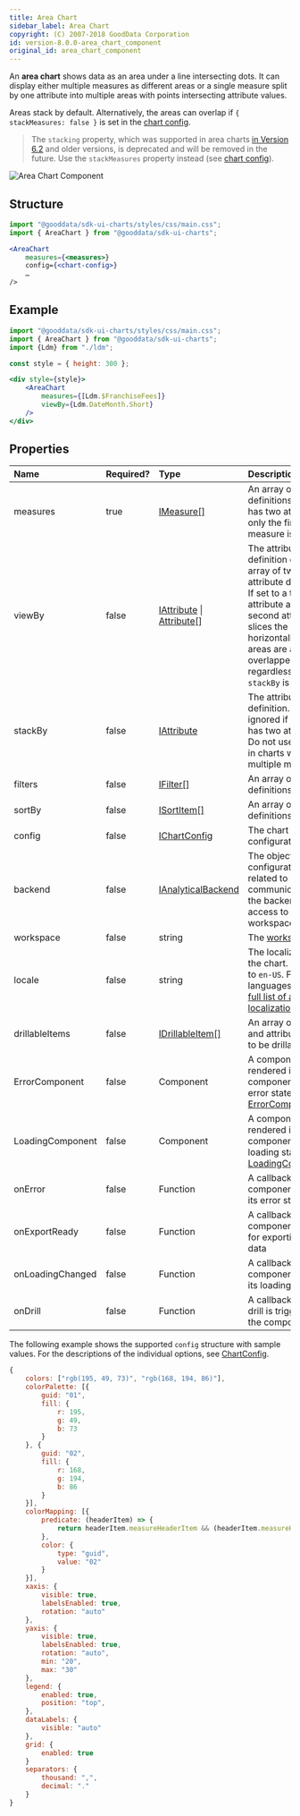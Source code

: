 ```yaml
---
title: Area Chart
sidebar_label: Area Chart
copyright: (C) 2007-2018 GoodData Corporation
id: version-8.0.0-area_chart_component
original_id: area_chart_component
---
```


An **area chart** shows data as an area under a line intersecting dots. It can display either multiple measures as different areas or a single measure split by one attribute into multiple areas with points intersecting attribute values.

Areas stack by default. Alternatively, the areas can overlap if ```{ stackMeasures: false }``` is set in the [chart config](15_props__chart_config.md).

> The `stacking` property, which was supported in area charts [in Version 6.2](https://sdk.gooddata.com/gooddata-ui/docs/6.2.0/area_chart_component.html) and older versions, is deprecated and will be removed in the future. Use the `stackMeasures` property instead (see [chart config](15_props__chart_config.md)).

![Area Chart Component](assets/area_chart.png "Area Chart Component")

## Structure

```jsx
import "@gooddata/sdk-ui-charts/styles/css/main.css";
import { AreaChart } from "@gooddata/sdk-ui-charts";

<AreaChart
    measures={<measures>}
    config={<chart-config>}
    …
/>
```

## Example

```jsx
import "@gooddata/sdk-ui-charts/styles/css/main.css";
import { AreaChart } from "@gooddata/sdk-ui-charts";
import {Ldm} from "./ldm";

const style = { height: 300 };

<div style={style}>
    <AreaChart
        measures={[Ldm.$FranchiseFees]}
        viewBy={Ldm.DateMonth.Short}
    />
</div>
```

## Properties

| Name | Required? | Type | Description |
| :--- | :--- | :--- | :--- |
| measures | true | [IMeasure[]](50_custom__execution.md#measure) | An array of measure definitions. If `viewBy` has two attributes, only the first measure is used. |
| viewBy | false | [IAttribute](50_custom__execution.md#attribute) &#124; [Attribute[]](50_custom__execution.md#attribute) | The attribute definition or an array of two attribute definitions. If set to a two-attribute array, the second attribute slices the measure horizontally, and the areas are always overlapped regardless of what `stackBy` is set to. |
| stackBy | false | [IAttribute](50_custom__execution.md#attribute) | The attribute definition. `stackBy` is ignored if `viewBy` has two attributes. Do not use `stackBy` in charts with multiple measures. |
| filters | false | [IFilter[]](30_tips__filter_visual_components.md) | An array of filter definitions |
| sortBy | false | [ISortItem[]](50_custom__result.md#sorting) | An array of sort definitions |
| config | false | [IChartConfig](15_props__chart_config.md) | The chart configuration object |
| backend | false | [IAnalyticalBackend](https://sdk.gooddata.com/gooddata-ui-apidocs/docs/sdk-backend-spi.ianalyticalbackend.html) | The object with the configuration related to communication with the backend and access to analytical workspaces |
| workspace | false | string | The [workspace](02_start__execution_model.md#where-do-measures-and-attributes-come-from) ID |
| locale | false | string | The localization of the chart. Defaults to `en-US`. For other languages, see the [full list of available localizations](https://github.com/gooddata/gooddata-ui-sdk/blob/master/libs/sdk-ui/src/base/localization/Locale.ts). |
| drillableItems | false | [IDrillableItem[]](15_props__drillable_item.md) | An array of points and attribute values to be drillable |
| ErrorComponent | false | Component | A component to be rendered if this component is in error state (see [ErrorComponent](15_props__error_component.md)) |
| LoadingComponent | false | Component | A component to be rendered if this component is in loading state (see [LoadingComponent](15_props__loading_component.md)) |
| onError | false | Function | A callback when the component updates its error state |
| onExportReady | false | Function | A callback when the component is ready for exporting its data |
| onLoadingChanged | false | Function | A callback when the component updates its loading state |
| onDrill | false | Function | A callback when a drill is triggered on the component |

The following example shows the supported `config` structure with sample values. For the descriptions of the individual options, see [ChartConfig](15_props__chart_config.md).
```javascript
{
    colors: ["rgb(195, 49, 73)", "rgb(168, 194, 86)"],
    colorPalette: [{
        guid: "01",
        fill: {
            r: 195,
            g: 49,
            b: 73
        }
    }, {
        guid: "02",
        fill: {
            r: 168,
            g: 194,
            b: 86
        }
    }],
    colorMapping: [{
        predicate: (headerItem) => {
            return headerItem.measureHeaderItem && (headerItem.measureHeaderItem.localIdentifier === "m1_localIdentifier")
        },
        color: {
            type: "guid",
            value: "02"
        }
    }],
    xaxis: {
        visible: true,
        labelsEnabled: true,
        rotation: "auto"
    },
    yaxis: {
        visible: true,
        labelsEnabled: true,
        rotation: "auto",
        min: "20",
        max: "30"
    },
    legend: {
        enabled: true,
        position: "top",
    },
    dataLabels: {
        visible: "auto"
    },
    grid: {
        enabled: true
    }
    separators: {
        thousand: ",",
        decimal: "."
    }
}
```
